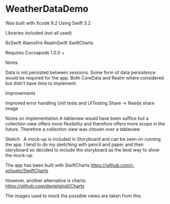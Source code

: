 # WeatherDataDemo

Was built with Xcode 9.2
Using Swift 3.2


Libraries included (not all used)

RxSwift
Alamofire
RealmSwift
SwiftCharts

Requires Cocoapods 1.0.0 +


Notes 

Data is not persisted between sessions. 
Some form of data persistence would be required for the app. 
Both CoreData and Realm where considered but didn’t have time to implement.


Improvements

Improved error handling
Unit tests and UITesting
Share -> Needs share image

Notes on Implementation
A tableview would have been suffice but a collection view offers more flexibility and therefore offers more scope in the future. Therefore a  collection view was chosen over a tableview

Sketch   A mock-up is included in Storyboard and can be seen on running the app. I tend to do my sketching with pencil and paper and then storyboard so decided to include the storyboard as the best way to show the mock-up.

The app has been built with SwiftCharts 
https://github.com/i-schuetz/SwiftCharts

However, another alternative is charts:
https://github.com/danielgindi/Charts

The images used to mock the possible views are taken from this. 
